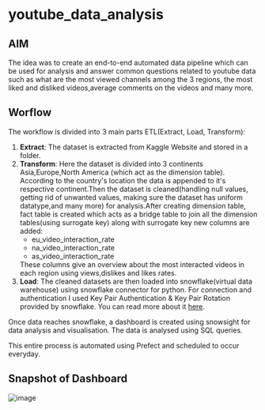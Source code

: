 # youtube_data_analysis
## AIM
The idea was to create an end-to-end automated data pipeline which can be used for analysis and answer common questions related to youtube data such as what are the most viewed channels among the 3 regions, the most liked and disliked videos,average comments on the videos and many more.

## Worflow
The workflow is divided into 3 main parts ETL(Extract, Load, Transform):
<ol>
<li><b>Extract</b>: The dataset is extracted from Kaggle Website and stored in a folder.</li>

<li><b>Transform</b>: Here the dataset is divided into 3 continents Asia,Europe,North America (which act as the dimension table).
According to the country's location the data is appended to it's respective continent.Then the dataset is cleaned(handling null values, getting rid of unwanted values, making sure the dataset has uniform datatype,and many more) for analysis.After creating dimension table, fact table is created which acts as a bridge table to join all the dimension tables(using surrogate key) along with surrogate key new columns are added:
<ul>
<li>eu_video_interaction_rate</li>
<li>na_video_interaction_rate</li> 
<li>as_video_interaction_rate</li>
</ul>
These columns give an overview about the most interacted videos in each region using views,dislikes and likes rates.</li>

<li><b>Load</b>: The cleaned datasets are then loaded into snowflake(virtual data warehouse) using snowflake connector for python. For connection and authentication I used Key Pair Authentication & Key Pair Rotation provided by snowflake. You can read more about it <a href='https://docs.snowflake.com/en/user-guide/key-pair-auth.html'>here</a>.</li>
</ol>

<p>Once data reaches snowflake, a dashboard is created using snowsight for data analysis and visualisation. The data is analysed using SQL queries.</p>
<p> This entire process is automated using Prefect and scheduled to occur everyday.</p>

## Snapshot of Dashboard

![image](https://user-images.githubusercontent.com/53776611/182353937-4ff61eba-bed9-4761-bbac-49f8f7433057.png)
